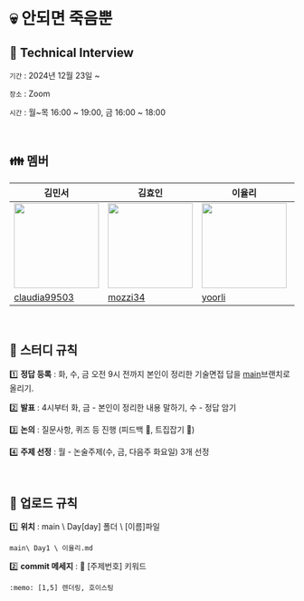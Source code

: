 # 💀 안되면 죽음뿐

## 📖 Technical Interview

`기간` : 2024년 12월 23일 ~

`장소` : Zoom

`시간` : 월~목 16:00 ~ 19:00, 금 16:00 ~ 18:00

<br>

## 👪 멤버

| 김민서                                                                           | 김효인                                                                           | 이율리                                                                          | 박명준                                                                           | 임송이                                                                           |
| -------------------------------------------------------------------------------- | -------------------------------------------------------------------------------- | ------------------------------------------------------------------------------- | -------------------------------------------------------------------------------- | -------------------------------------------------------------------------------- |
| <img src="https://avatars.githubusercontent.com/u/101076926?v=4" width="150px"/> | <img src="https://avatars.githubusercontent.com/u/160555885?v=4" width="150px"/> | <img src="https://avatars.githubusercontent.com/u/57631151?v=4" width="150px"/> | <img src="https://avatars.githubusercontent.com/u/103097363?v=4" width="150px"/> | <img src="https://avatars.githubusercontent.com/u/126642292?v=4" width="150px"/> |
| [claudia99503](https://github.com/claudia99503)                                  | [mozzi34](https://github.com/mozzi34)                                            | [yoorli](https://github.com/yoorli)                                             | [mjpark-k](https://github.com/mjpark-k)                                          | [Amber Im](https://github.com/Im-amberIm)                                        |

<br>

## 📄 스터디 규칙

1️⃣ **정답 등록** : 화, 수, 금 오전 9시 전까지 본인이 정리한 기술면접 답을 [main](https://github.com/only-death/TI)브랜치로 올리기.

2️⃣ **발표** : 4시부터 화, 금 - 본인이 정리한 내용 말하기, 수 - 정답 암기  

3️⃣ **논의** : 질문사항, 퀴즈 등 진행 (피드백 🙆, 트집잡기 🙅)

4️⃣ **주제 선정** : 월 - 논술주제(수, 금, 다음주 화요일) 3개 선정 

<br>

## 📄 업로드 규칙

1️⃣ **위치** : main \ Day[day] 폴더 \ [이름]파일

`main\ Day1 \ 이율리.md`

2️⃣ **commit 메세지** : :memo: [주제번호] 키워드

`:memo: [1,5] 렌더링, 호이스팅`

